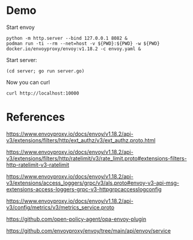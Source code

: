 # Demo

Start envoy
```
python -m http.server --bind 127.0.0.1 8082 &
podman run -ti --rm --net=host -v ${PWD}:${PWD} -w ${PWD} docker.io/envoyproxy/envoy:v1.18.2 -c envoy.yaml &
```
Start server:
```
(cd server; go run server.go)
```

Now you can curl
```
curl http://localhost:10000
```

# References

https://www.envoyproxy.io/docs/envoy/v1.18.2/api-v3/extensions/filters/http/ext_authz/v3/ext_authz.proto.html

https://www.envoyproxy.io/docs/envoy/v1.18.2/api-v3/extensions/filters/http/ratelimit/v3/rate_limit.proto#extensions-filters-http-ratelimit-v3-ratelimit

https://www.envoyproxy.io/docs/envoy/v1.18.2/api-v3/extensions/access_loggers/grpc/v3/als.proto#envoy-v3-api-msg-extensions-access-loggers-grpc-v3-httpgrpcaccesslogconfig

https://www.envoyproxy.io/docs/envoy/v1.18.2/api-v3/config/metrics/v3/metrics_service.proto

https://github.com/open-policy-agent/opa-envoy-plugin

https://github.com/envoyproxy/envoy/tree/main/api/envoy/service